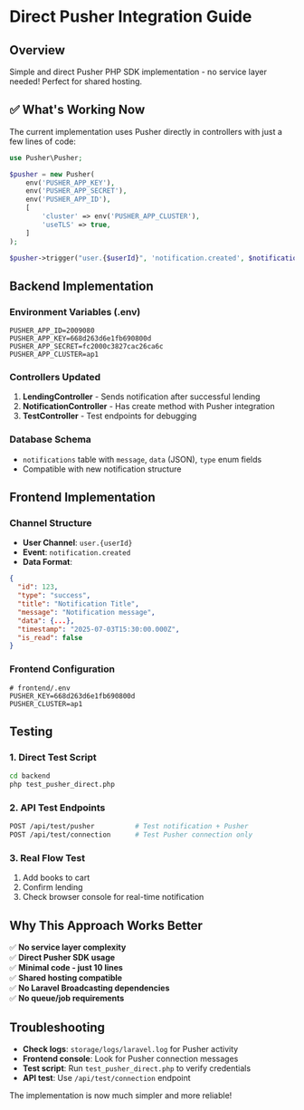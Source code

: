 # Direct Pusher Integration Guide

## Overview

Simple and direct Pusher PHP SDK implementation - no service layer needed! Perfect for shared hosting.

## ✅ What's Working Now

The current implementation uses Pusher directly in controllers with just a few lines of code:

```php
use Pusher\Pusher;

$pusher = new Pusher(
    env('PUSHER_APP_KEY'),
    env('PUSHER_APP_SECRET'),
    env('PUSHER_APP_ID'),
    [
        'cluster' => env('PUSHER_APP_CLUSTER'),
        'useTLS' => true,
    ]
);

$pusher->trigger("user.{$userId}", 'notification.created', $notificationData);
```

## Backend Implementation

### Environment Variables (.env)

```env
PUSHER_APP_ID=2009080
PUSHER_APP_KEY=668d263d6e1fb690800d
PUSHER_APP_SECRET=fc2000c3827cac26ca6c
PUSHER_APP_CLUSTER=ap1
```

### Controllers Updated

1. **LendingController** - Sends notification after successful lending
2. **NotificationController** - Has create method with Pusher integration
3. **TestController** - Test endpoints for debugging

### Database Schema

-  `notifications` table with `message`, `data` (JSON), `type` enum fields
-  Compatible with new notification structure

## Frontend Implementation

### Channel Structure

-  **User Channel**: `user.{userId}`
-  **Event**: `notification.created`
-  **Data Format**:

```json
{
  "id": 123,
  "type": "success",
  "title": "Notification Title",
  "message": "Notification message",
  "data": {...},
  "timestamp": "2025-07-03T15:30:00.000Z",
  "is_read": false
}
```

### Frontend Configuration

```env
# frontend/.env
PUSHER_KEY=668d263d6e1fb690800d
PUSHER_CLUSTER=ap1
```

## Testing

### 1. Direct Test Script

```bash
cd backend
php test_pusher_direct.php
```

### 2. API Test Endpoints

```bash
POST /api/test/pusher          # Test notification + Pusher
POST /api/test/connection      # Test Pusher connection only
```

### 3. Real Flow Test

1. Add books to cart
2. Confirm lending
3. Check browser console for real-time notification

## Why This Approach Works Better

✅ **No service layer complexity**  
✅ **Direct Pusher SDK usage**  
✅ **Minimal code - just 10 lines**  
✅ **Shared hosting compatible**  
✅ **No Laravel Broadcasting dependencies**  
✅ **No queue/job requirements**

## Troubleshooting

-  **Check logs**: `storage/logs/laravel.log` for Pusher activity
-  **Frontend console**: Look for Pusher connection messages
-  **Test script**: Run `test_pusher_direct.php` to verify credentials
-  **API test**: Use `/api/test/connection` endpoint

The implementation is now much simpler and more reliable!
